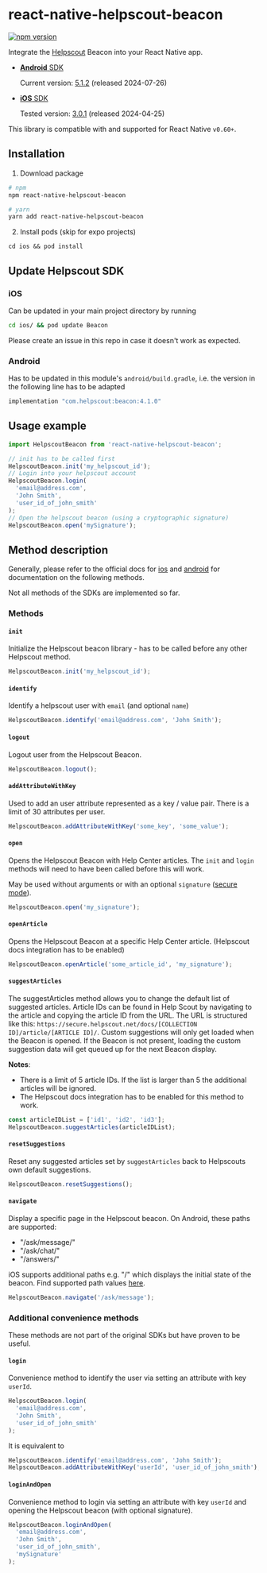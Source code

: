 # react-native-helpscout-beacon

[![npm version](https://badge.fury.io/js/react-native-helpscout-beacon.svg)](https://badge.fury.io/js/react-native-helpscout-beacon)

Integrate the [Helpscout](https://www.helpscout.com/) Beacon into your React Native app.

- [**Android** SDK](https://developer.helpscout.com/beacon-2/android/)

  Current version: [5.1.2](https://github.com/helpscout/beacon-android-sdk-sample/blob/main/CHANGELOG.md#version-512-2024-07-26) (released 2024-07-26)

- [**iOS** SDK](https://developer.helpscout.com/beacon-2/ios/)

  Tested version: [3.0.1](https://github.com/helpscout/beacon-ios-sdk/releases/tag/3.0.1) (released 2024-04-25)

This library is compatible with and supported for React Native `v0.60+`.

## Installation

1. Download package

```sh
# npm
npm react-native-helpscout-beacon

# yarn
yarn add react-native-helpscout-beacon

```

2. Install pods (skip for expo projects)

```
cd ios && pod install
```

## Update Helpscout SDK

### iOS

Can be updated in your main project directory by running

```bash
cd ios/ && pod update Beacon
```

Please create an issue in this repo in case it doesn't work as expected.

### Android

Has to be updated in this module's `android/build.gradle`, i.e. the version in the following line has to be adapted

```java
implementation "com.helpscout:beacon:4.1.0"
```

## Usage example

```javascript
import HelpscoutBeacon from 'react-native-helpscout-beacon';

// init has to be called first
HelpscoutBeacon.init('my_helpscout_id');
// Login into your helpscout account
HelpscoutBeacon.login(
  'email@address.com',
  'John Smith',
  'user_id_of_john_smith'
);
// Open the helpscout beacon (using a cryptographic signature)
HelpscoutBeacon.open('mySignature');
```

## Method description

Generally, please refer to the official docs for [ios](https://developer.helpscout.com/beacon-2/ios/) and [android](https://developer.helpscout.com/beacon-2/android/) for documentation on the following methods.

Not all methods of the SDKs are implemented so far.

### Methods

#### `init`

Initialize the Helpscout beacon library - has to be called before any other Helpscout method.

```javascript
HelpscoutBeacon.init('my_helpscout_id');
```

#### `identify`

Identify a helpscout user with `email` (and optional `name`)

```javascript
HelpscoutBeacon.identify('email@address.com', 'John Smith');
```

#### `logout`

Logout user from the Helpscout Beacon.

```javascript
HelpscoutBeacon.logout();
```

#### `addAttributeWithKey`

Used to add an user attribute represented as a key / value pair.
There is a limit of 30 attributes per user.

```javascript
HelpscoutBeacon.addAttributeWithKey('some_key', 'some_value');
```

#### `open`

Opens the Helpscout Beacon with Help Center articles.
The `init` and `login` methods will need to have been called before this will work.

May be used without arguments or with an optional `signature` ([secure mode](https://developer.helpscout.com/beacon-2/web/secure-mode/)).

```javascript
HelpscoutBeacon.open('my_signature');
```

#### `openArticle`

Opens the Helpscout Beacon at a specific Help Center article.
(Helpscout docs integration has to be enabled)

```javascript
HelpscoutBeacon.openArticle('some_article_id', 'my_signature');
```

#### `suggestArticles`

The suggestArticles method allows you to change the default list of suggested articles. Article IDs can be found in Help Scout by navigating to the article and copying the article ID from the URL. The URL is structured like this: `https://secure.helpscout.net/docs/[COLLECTION ID]/article/[ARTICLE ID]/`.
Custom suggestions will only get loaded when the Beacon is opened. If the Beacon is not present, loading the custom suggestion data will get queued up for the next Beacon display.

**Notes**:

- There is a limit of 5 article IDs. If the list is larger than 5 the additional articles will be ignored.
- The Helpscout docs integration has to be enabled for this method to work.

```javascript
const articleIDList = ['id1', 'id2', 'id3'];
HelpscoutBeacon.suggestArticles(articleIDList);
```

#### `resetSuggestions`

Reset any suggested articles set by `suggestArticles` back to Helpscouts own default suggestions.

```javascript
HelpscoutBeacon.resetSuggestions();
```

#### `navigate`

Display a specific page in the Helpscout beacon. On Android, these paths are supported:

- "/ask/message/"
- "/ask/chat/"
- "/answers/"

iOS supports additional paths e.g. "/" which displays the initial state of the beacon. Find supported path values [here](https://developer.helpscout.com/beacon-2/ios/#navigate-to-a-specific-screen).

```javascript
HelpscoutBeacon.navigate('/ask/message');
```

### Additional convenience methods

These methods are not part of the original SDKs but have proven to be useful.

#### `login`

Convenience method to identify the user via setting an attribute with key `userId`.

```javascript
HelpscoutBeacon.login(
  'email@address.com',
  'John Smith',
  'user_id_of_john_smith'
);
```

It is equivalent to

```javascript
HelpscoutBeacon.identify('email@address.com', 'John Smith');
HelpscoutBeacon.addAttributeWithKey('userId', 'user_id_of_john_smith');
```

#### `loginAndOpen`

Convenience method to login via setting an attribute with key `userId` and opening the Helpscout beacon (with optional signature).

```javascript
HelpscoutBeacon.loginAndOpen(
  'email@address.com',
  'John Smith',
  'user_id_of_john_smith',
  'mySignature'
);
```
